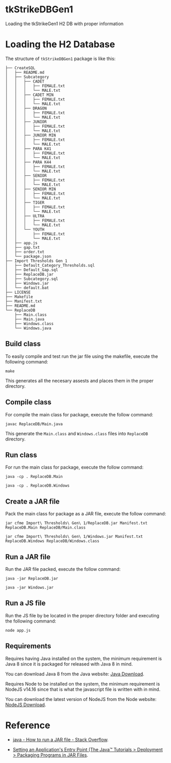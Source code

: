 # tkStrikeDBGen1
Loading the tkStrikeGen1 H2 DB with proper information

Loading the H2 Database
=======================

The structure of ``tkStrikeDBGen1`` package is like this:
```
├── CreateSQL
│   ├── README.md
│   ├── Subcategory
│   │   ├── CADET
│   │   │   ├── FEMALE.txt
│   │   │   └── MALE.txt
│   │   ├── CADET MIN
│   │   │   ├── FEMALE.txt
│   │   │   └── MALE.txt
│   │   ├── DRAGON
│   │   │   ├── FEMALE.txt
│   │   │   └── MALE.txt
│   │   ├── JUNIOR
│   │   │   ├── FEMALE.txt
│   │   │   └── MALE.txt
│   │   ├── JUNIOR MIN
│   │   │   ├── FEMALE.txt
│   │   │   └── MALE.txt
│   │   ├── PARA K41
│   │   │   ├── FEMALE.txt
│   │   │   └── MALE.txt
│   │   ├── PARA K44
│   │   │   ├── FEMALE.txt
│   │   │   └── MALE.txt
│   │   ├── SENIOR
│   │   │   ├── FEMALE.txt
│   │   │   └── MALE.txt
│   │   ├── SENIOR MIN
│   │   │   ├── FEMALE.txt
│   │   │   └── MALE.txt
│   │   ├── TIGER
│   │   │   ├── FEMALE.txt
│   │   │   └── MALE.txt
│   │   ├── ULTRA
│   │   │   ├── FEMALE.txt
│   │   │   └── MALE.txt
│   │   └── YOUTH
│   │       ├── FEMALE.txt
│   │       └── MALE.txt
│   ├── app.js
│   ├── gap.txt
│   ├── order.txt
│   └── package.json
├── Import Thresholds Gen 1
│   ├── Default_Category_Thresholds.sql
│   ├── Default_Gap.sql
│   ├── ReplaceDB.jar
│   ├── Subcategory.sql
│   ├── Windows.jar
│   └── default.bat
├── LICENSE
├── Makefile
├── Manifest.txt
├── README.md
└── ReplaceDB
    ├── Main.class
    ├── Main.java
    ├── Windows.class
    └── Windows.java
```

Build class
-------------
To easily compile and test run the jar file using the makefile, execute the following command:

  `make`

This generates all the necesary assests and places them in the proper directory.

Compile class
-------------

For compile the main class for package, execute the follow command:

  `javac ReplaceDB/Main.java`

This generate the ``Main.class`` and ``Windows.class`` files into ``ReplaceDB`` directory.

Run class
---------

For run the main class for package, execute the follow command:

  `java -cp . ReplaceDB.Main`

  `java -cp . ReplaceDB.Windows`

Create a JAR file
-----------------

Pack the main class for package as a JAR file, execute the follow command:

  `jar cfme Import\ Thresholds\ Gen\ 1/ReplaceDB.jar Manifest.txt ReplaceDB.Main ReplaceDB/Main.class`

  `jar cfme Import\ Thresholds\ Gen\ 1/Windows.jar Manifest.txt ReplaceDB.Windows ReplaceDB/Windows.class`


Run a JAR file
--------------

Run the JAR file packed, execute the follow command:

  `java -jar ReplaceDB.jar`

  `java -jar Windows.jar`

Run a JS file
-------------

Run the JS file by be located in the proper directory folder and executing the following command:

  `node app.js`

Requirements
------------

Requires having Java installed on the system, the minimum requirement is Java 8 since it is packaged for released with Java 8 in mind.

You can download Java 8 from the Java website: [Java Download](https://www.java.com/en/download/).

Requires Node to be installed on the system, the minimum requirement is NodeJS v14.16 since that is what the javascript file is written with in mind.

You can download the latest version of NodeJS from the Node website: [NodeJS Download](https://nodejs.org/en/download/).

Reference
=========

- [java - How to run a JAR file - Stack Overflow](http://stackoverflow.com/questions/1238145/how-to-run-a-jar-file).

- [Setting an Application's Entry Point (The Java™ Tutorials > Deployment > Packaging Programs in JAR Files](http://docs.oracle.com/javase/tutorial/deployment/jar/appman.html).
